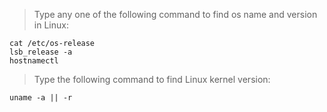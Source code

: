 >Type any one of the following command to find os name and version in Linux:
```
cat /etc/os-release
lsb_release -a
hostnamectl
```
>Type the following command to find Linux kernel version:
```
uname -a || -r
```